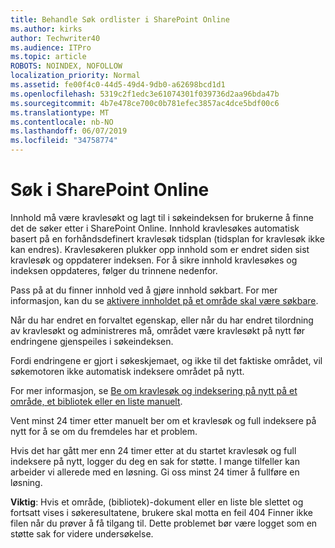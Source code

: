 ```yaml
---
title: Behandle Søk ordlister i SharePoint Online
ms.author: kirks
author: Techwriter40
ms.audience: ITPro
ms.topic: article
ROBOTS: NOINDEX, NOFOLLOW
localization_priority: Normal
ms.assetid: fe00f4c0-44d5-49d4-9db0-a62698bcd1d1
ms.openlocfilehash: 5319c2f1edc3e61074301f039736d2aa96bda47b
ms.sourcegitcommit: 4b7e478ce700c0b781efec3857ac4dce5bdf00c6
ms.translationtype: MT
ms.contentlocale: nb-NO
ms.lasthandoff: 06/07/2019
ms.locfileid: "34758774"
---
```

# <a name="search-in-sharepoint-online"></a>Søk i SharePoint Online

Innhold må være kravlesøkt og lagt til i søkeindeksen for brukerne å finne det de søker etter i SharePoint Online. Innhold kravlesøkes automatisk basert på en forhåndsdefinert kravlesøk tidsplan (tidsplan for kravlesøk ikke kan endres). Kravlesøkeren plukker opp innhold som er endret siden sist kravlesøk og oppdaterer indeksen. For å sikre innhold kravlesøkes og indeksen oppdateres, følger du trinnene nedenfor.

Pass på at du finner innhold ved å gjøre innhold søkbart. For mer informasjon, kan du se [aktivere innholdet på et område skal være søkbare](https://docs.microsoft.com/sharepoint/make-site-content-searchable).

Når du har endret en forvaltet egenskap, eller når du har endret tilordning av kravlesøkt og administreres må, området være kravlesøkt på nytt før endringene gjenspeiles i søkeindeksen. 

Fordi endringene er gjort i søkeskjemaet, og ikke til det faktiske området, vil søkemotoren ikke automatisk indeksere området på nytt. 

For mer informasjon, se [Be om kravlesøk og indeksering på nytt på et område, et bibliotek eller en liste manuelt](https://docs.microsoft.com/sharepoint/crawl-site-conten).

 Vent minst 24 timer etter manuelt ber om et kravlesøk og full indeksere på nytt for å se om du fremdeles har et problem. 

Hvis det har gått mer enn 24 timer etter at du startet kravlesøk og full indeksere på nytt, logger du deg en sak for støtte. I mange tilfeller kan arbeider vi allerede med en løsning. Gi oss minst 24 timer å fullføre en løsning.

**Viktig**: Hvis et område, (bibliotek)-dokument eller en liste ble slettet og fortsatt vises i søkeresultatene, brukere skal motta en feil 404 Finner ikke filen når du prøver å få tilgang til. Dette problemet bør være logget som en støtte sak for videre undersøkelse. 



